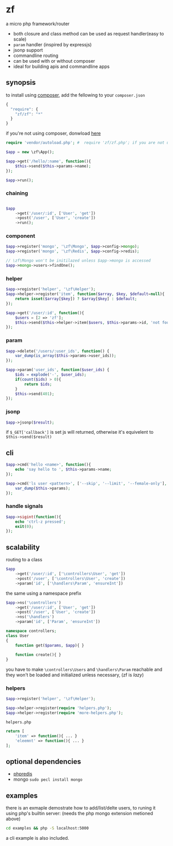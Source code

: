 # zf

a micro php framework/router

* both closure and class method can be used as request handler(easy to scale)
* `param` handler (inspired by expressjs)
* jsonp support
* commandline routing
* can be used with or without composer
* ideal for building apis and commandline apps

## synopsis

to install using [composer](http://getcomposer.org/), add the fellowing to your `composer.json`
```javascript
{
  "require": {
    "zf/zf": "*"
  }
}
```

if you're not using composer, donwload [here](https://github.com/zweifisch/zf/tags)

```php
require 'vendor/autoload.php'; #  require 'zf/zf.php'; if you are not using composer

$app = new \zf\App();

$app->get('/hello/:name', function(){
	$this->send($this->params->name);
});

$app->run();
```

### chaining

```php

$app
	->get('/user/:id', ['User', 'get'])
	->post('/user', ['User', 'create'])
	->run();
```

### component

```php
$app->register('mongo', '\zf\Mongo', $app->config->mongo);
$app->register('mongo', '\zf\Redis', $app->config->redis);

// \zf\Mongo won't be initilazed unless $app->mongo is accessed
$app->mongo->users->findOne();
```

### helper

```php
$app->register('helper', '\zf\Helper');
$app->helper->register('item', function($array, $key, $default=null){
	return isset($array[$key]) ? $array[$key] : $default;
});

$app->get('/user/:id', function(){
	$users = [2 => 'zf'];
	$this->send($this->helper->item($users, $this->params->id, 'not found'));
});
```

### param

```php
$app->delete('/users/:user_ids', function() {
	var_dump(is_array($this->params->user_ids));
});

$app->param('user_ids', function($user_ids) {
	$ids = explode('-', $user_ids);
	if(count($ids) > 0){
		return $ids;
	}
	$this->send(401);
});
```

### jsonp

```php
$app->jsonp($result);
```

if `$_GET['callback']` is set js will returned, otherwise it's equivelent to `$this->send($result)`

## cli

```php
$app->cmd('hello <name>', function(){
	echo 'say hello to ', $this->params->name;
});

$app->cmd('ls user <pattern>', ['--skip', '--limit', '--female-only'], function(){
	var_dump($this->params);
});
```

### handle signals
```php
$app->sigint(function(){
	echo 'ctrl-z pressed';
	exit(0);
});
```

## scalability

routing to a class
```php
$app
	->get('/user/:id', ['\controllers\User', 'get'])
	->post('/user', ['\controllers\User', 'create'])
	->param('id', ['\handlers\Param', 'ensureInt'])
```

the same using a namespace prefix
```php
$app->ns('\controllers')
	->get('/user/:id', ['User', 'get'])
	->post('/user', ['User', 'create'])
	->ns('\handlers')
	->param('id', ['Param', 'ensureInt'])
```

```php
namespace controllers;
class User
{
	function get($params, $app){ }
	
	function create(){ }
}
```

you have to make `\controllers\Users` and `\handlers\Param` reachable
and they won't be loaded and initialized unless necessary, (zf is *lazy*)

### helpers

```php
$app->register('helper', '\zf\Helper');

$app->helper->register(require 'helpers.php');
$app->helper->register(require 'more-helpers.php');
```

`helpers.php`
```php
return [
	'item' => function(){ ... }
	'eleemnt' => function(){ ... }
];
```

## optional dependencies

* [phpredis](https://github.com/nicolasff/phpredis)
* mongo `sudo pecl install mongo`

## examples

there is an exmaple demostrate how to add/list/delte users, to runing it using php's builtin server: (needs the php mongo extension metioned above)
```sh
cd examples && php -S localhost:5000
```
a cli example is also included.
